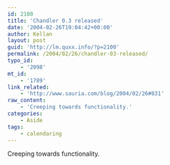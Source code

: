 ```yaml
---
id: 2100
title: 'Chandler 0.3 released'
date: '2004-02-26T19:04:42+00:00'
author: Kellan
layout: post
guid: 'http://lm.quxx.info/?p=2100'
permalink: /2004/02/26/chandler-03-released/
typo_id:
    - '2098'
mt_id:
    - '1789'
link_related:
    - 'http://www.sauria.com/blog/2004/02/26#831'
raw_content:
    - 'Creeping towards functionality.'
categories:
    - Aside
tags:
    - calendaring
---
```


Creeping towards functionality.
